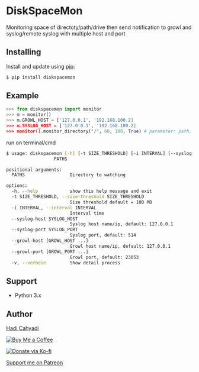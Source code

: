 # DiskSpaceMon
Monitoring space of directoty/path/drive then send notification to growl and syslog/remote syslog with multiple host and port

## Installing

Install and update using [pip](https://pip.pypa.io/en/stable/quickstart/):

```bash
$ pip install diskspacemon
```

## Example

```python
>>> from diskspacemon import monitor
>>> m = monitor()
>>> m.GROWL_HOST = ['127.0.0.1', '192.168.100.2]
>>> m.SYSLOG_HOST = ['127.0.0.1', '192.168.100.2]
>>> monitor().monitor_directory("/", 60, 100, True) # parameter: path, interval time sleep, size threshold, verbose
```

run on terminal/cmd

```bash
$ usage: diskspacemon [-h] [-t SIZE_THRESHOLD] [-i INTERVAL] [--syslog-host SYSLOG_HOST] [--syslog-port SYSLOG_PORT] [--growl-host [GROWL_HOST ...]] [--growl-port [GROWL_PORT ...]] [-v]
                  PATHS

positional arguments:
  PATHS                 Directory to watching

options:
  -h, --help            show this help message and exit
  -t SIZE_THRESHOLD, --size-threshold SIZE_THRESHOLD
                        Size threshold default = 100 MB
  -i INTERVAL, --interval INTERVAL
                        Interval time
  --syslog-host SYSLOG_HOST
                        Syslog host name/ip, default: 127.0.0.1
  --syslog-port SYSLOG_PORT
                        Syslog port, default: 514
  --growl-host [GROWL_HOST ...]
                        Growl host name/ip, default: 127.0.0.1
  --growl-port [GROWL_PORT ...]
                        Growl port, default: 23053
  -v, --verbose         Show detail process
```

## Support

- Python 3.x

## Author
[Hadi Cahyadi](mailto:cumulus13@gmail.com)

[![Buy Me a Coffee](https://www.buymeacoffee.com/assets/img/custom_images/orange_img.png)](https://www.buymeacoffee.com/cumulus13)

[![Donate via Ko-fi](https://ko-fi.com/img/githubbutton_sm.svg)](https://ko-fi.com/cumulus13)

[Support me on Patreon](https://www.patreon.com/cumulus13)



